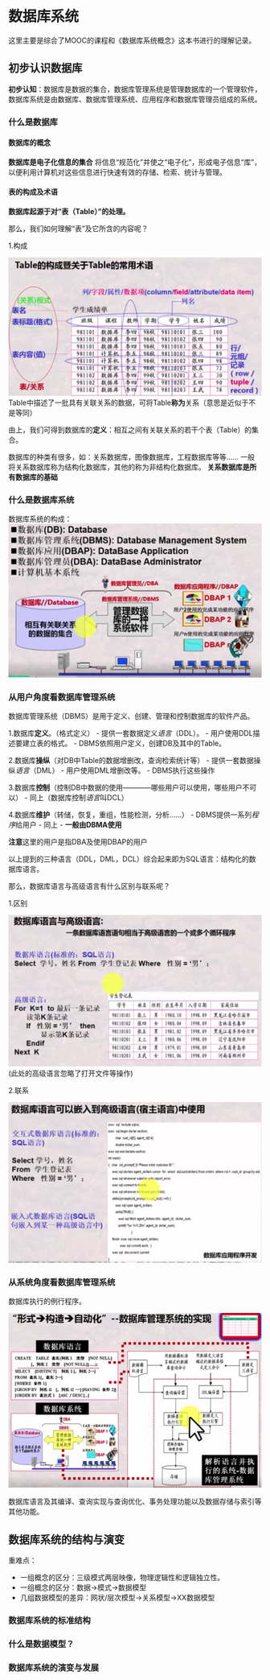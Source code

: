 # 数据库系统

这里主要是综合了MOOC的课程和《数据库系统概念》这本书进行的理解记录。

## 初步认识数据库

**初步认知**：数据库是数据的集合，数据库管理系统是管理数据库的一个管理软件，数据库系统是由数据库、数据库管理系统、应用程序和数据库管理员组成的系统。

### 什么是数据库

#### 数据库的概念

**数据库是电子化信息的集合**
将信息“规范化”并使之“电子化”，形成电子信息“库”，以便利用计算机对这些信息进行快速有效的存储、检索、统计与管理。

#### 表的构成及术语

**数据库起源于对“表（Table）”的处理。**

那么，我们如何理解“表”及它所含的内容呢？

1.构成

![表的构成](./DataBase_pic/Table_concent.png)
Table中描述了一批具有关联关系的数据，可将Table**称为**关系（意思是近似于不是等同）

由上，我们可得到数据库的**定义**：相互之间有关联关系的若干个表（Table）的集合。

数据库的种类有很多，如：关系数据库，图像数据库，工程数据库等等……
一般将关系数据库称为结构化数据库，其他的称为非结构化数据库。
**关系数据库是所有数据库的基础**

### 什么是数据库系统

数据库系统的构成：
![数据库系统的构成](./DataBase_pic/DBMS_content.png)

### 从用户角度看数据库管理系统

数据库管理系统（DBMS）是用于定义、创建、管理和控制数据库的软件产品。

1.数据库**定义**。（格式定义）
    - 提供一套数据定义*语言*（DDL）。
    - 用户使用DDL描述要建立表的格式。
    - DBMS依照用户定义，创建DB及其中的Table。
  
2.数据库**操纵**（对DB中Table的数据增删改，查询检索统计等）
    - 提供一套数据操纵*语言*（DML）
    - 用户使用DML增删改等。
    - DBMS执行这些操作
  
3.数据库**控制**（控制DB中数据的使用————哪些用户可以使用，哪些用户不可以）
    - 同上（数据库控制*语言*叫DCL）

4.数据库**维护**（转储，恢复，重组，性能检测，分析……）
    - DBMS提供一系列*程序*给用户
    - 同上
    - **一般由DBMA使用**

**注意**这里的用户是指DBA及使用DBAP的用户

以上提到的三种语言（DDL，DML，DCL）综合起来即为SQL语言：结构化的数据库语言。

那么，数据库语言与高级语言有什么区别与联系呢？

1.区别

![区别](./DataBase_pic/SQL_difference.png)
(此处的高级语言忽略了打开文件等操作)

2.联系

![联系](./DataBase_pic/SQL_connection.png)

### 从系统角度看数据库管理系统

数据库执行的例行程序。

![功能](./DataBase_pic/System_func.png)

​数据库语言及其编译、查询实现与查询优化、事务处理功能以及数据存储与索引等其他功能。

## 数据库系统的结构与演变

重难点：

- 一组概念的区分：三级模式两层映像，物理逻辑性和逻辑独立性。
- 一组概念的区分：数据->模式->数据模型
- 几组数据模型的差异：网状/层次模型->关系模型->XX数据模型

### 数据库系统的标准结构

### 什么是数据模型？

### 数据库系统的演变与发展
